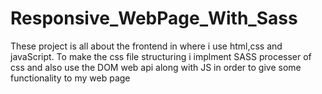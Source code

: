 # Responsive_WebPage_With_Sass
These project is all about the frontend in where i use html,css and javaScript. To make the css file structuring i implment SASS processer of css and also use the DOM web api along with JS in order to give some functionality to my web page
